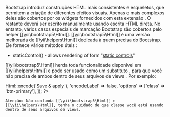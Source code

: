 Bootstrap introduz construções HTML mais consistentes e esqueletos, que permitem a criação de diferentes efeitos visuais. Apenas o mais complexos deles são cobertos por os widgets fornecidos com esta extensão . O restante deverá ser escrito manualmente usando escrita HTML direta. No entanto, vários casos especiais de marcação Bootstrap são cobertos pelo helper [[\yii\bootstrap5\Html]]. [[\yii\bootstrap5\Html]] é uma versão melhorada de [[\yii\helpers\Html]] dedicada à quem precisa do Bootstrap. Ele fornece vários métodos úteis :

- staticControl() - allows rendering of form "[static controls](https://getbootstrap.com/docs/5.1/forms/form-control/#readonly-plain-text)"

[[\yii\bootstrap5\Html]] herda toda funcionalidade disponível em [[\yii\helpers\Html]] e pode ser usado como um substituto , para que você não precisa de ambos dentro de seus arquivos de views . Por exemplo:


<?php
use yii\bootstrap5\Html;
?>
<?= Button::widget([
    'label' => Html::encode('Save & apply'),
    'encodeLabel' => false,
    'options' => ['class' => 'btn-primary'],
]); ?>

    Atenção: Não confunda [[\yii\bootstrap5\Html]] e [[\yii\helpers\Html]], tenha o cuidado de que classe você está usando dentro de seus arquivos de views.
